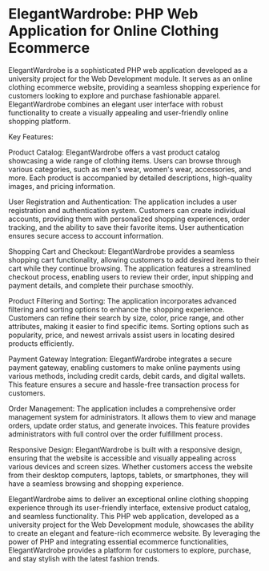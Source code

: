 # ElegantWardrobe: PHP Web Application for Online Clothing Ecommerce

ElegantWardrobe is a sophisticated PHP web application developed as a university project for the Web Development module. It serves as an online clothing ecommerce website, providing a seamless shopping experience for customers looking to explore and purchase fashionable apparel. ElegantWardrobe combines an elegant user interface with robust functionality to create a visually appealing and user-friendly online shopping platform.

Key Features:

Product Catalog: ElegantWardrobe offers a vast product catalog showcasing a wide range of clothing items. Users can browse through various categories, such as men's wear, women's wear, accessories, and more. Each product is accompanied by detailed descriptions, high-quality images, and pricing information.

User Registration and Authentication: The application includes a user registration and authentication system. Customers can create individual accounts, providing them with personalized shopping experiences, order tracking, and the ability to save their favorite items. User authentication ensures secure access to account information.

Shopping Cart and Checkout: ElegantWardrobe provides a seamless shopping cart functionality, allowing customers to add desired items to their cart while they continue browsing. The application features a streamlined checkout process, enabling users to review their order, input shipping and payment details, and complete their purchase smoothly.

Product Filtering and Sorting: The application incorporates advanced filtering and sorting options to enhance the shopping experience. Customers can refine their search by size, color, price range, and other attributes, making it easier to find specific items. Sorting options such as popularity, price, and newest arrivals assist users in locating desired products efficiently.

Payment Gateway Integration: ElegantWardrobe integrates a secure payment gateway, enabling customers to make online payments using various methods, including credit cards, debit cards, and digital wallets. This feature ensures a secure and hassle-free transaction process for customers.

Order Management: The application includes a comprehensive order management system for administrators. It allows them to view and manage orders, update order status, and generate invoices. This feature provides administrators with full control over the order fulfillment process.

Responsive Design: ElegantWardrobe is built with a responsive design, ensuring that the website is accessible and visually appealing across various devices and screen sizes. Whether customers access the website from their desktop computers, laptops, tablets, or smartphones, they will have a seamless browsing and shopping experience.

ElegantWardrobe aims to deliver an exceptional online clothing shopping experience through its user-friendly interface, extensive product catalog, and seamless functionality. This PHP web application, developed as a university project for the Web Development module, showcases the ability to create an elegant and feature-rich ecommerce website. By leveraging the power of PHP and integrating essential ecommerce functionalities, ElegantWardrobe provides a platform for customers to explore, purchase, and stay stylish with the latest fashion trends.
